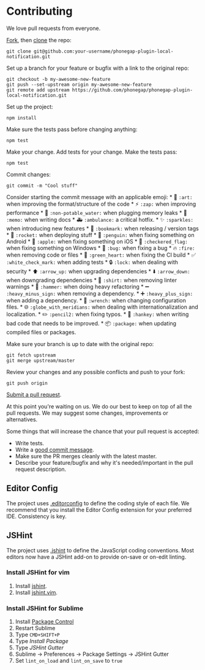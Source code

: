 # Contributing

We love pull requests from everyone.

[Fork](https://help.github.com/articles/fork-a-repo/), then [clone](https://help.github.com/articles/cloning-a-repository/) the repo:

```
git clone git@github.com:your-username/phonegap-plugin-local-notification.git
```

Set up a branch for your feature or bugfix with a link to the original repo:

```
git checkout -b my-awesome-new-feature
git push --set-upstream origin my-awesome-new-feature
git remote add upstream https://github.com/phonegap/phonegap-plugin-local-notification.git
```

Set up the project:

```
npm install
```

Make sure the tests pass before changing anything:

```
npm test
```

Make your change. Add tests for your change. Make the tests pass:

```
npm test
```

Commit changes:

```
git commit -m "Cool stuff"
```

Consider starting the commit message with an applicable emoji:
    * :art: `:art:` when improving the format/structure of the code
    * :zap: `:zap:` when improving performance
    * :non-potable_water: `:non-potable_water:` when plugging memory leaks
    * :memo: `:memo:` when writing docs
    * :ambulance: `:ambulance:` a critical hotfix.
    * :sparkles: `:sparkles:` when introducing new features
    * :bookmark: `:bookmark:` when releasing / version tags
    * :rocket: `:rocket:` when deploying stuff
    * :penguin: `:penguin:` when fixing something on Android
    * :apple: `:apple:` when fixing something on iOS
    * :checkered_flag: `:checkered_flag:` when fixing something on Windows
    * :bug: `:bug:` when fixing a bug
    * :fire: `:fire:` when removing code or files
    * :green_heart: `:green_heart:` when fixing the CI build
    * :white_check_mark: `:white_check_mark:` when adding tests
    * :lock: `:lock:` when dealing with security
    * :arrow_up: `:arrow_up:` when upgrading dependencies
    * :arrow_down: `:arrow_down:` when downgrading dependencies
    * :shirt: `:shirt:` when removing linter warnings
    * :hammer: `:hammer:` when doing heavy refactoring
    * :heavy_minus_sign: `:heavy_minus_sign:` when removing a dependency.
    * :heavy_plus_sign: `:heavy_plus_sign:` when adding a dependency.
    * :wrench: `:wrench:` when changing configuration files.
    * :globe_with_meridians: `:globe_with_meridians:` when dealing with internationalization and localization.
    * :pencil2: `:pencil2:` when fixing typos.
    * :hankey: `:hankey:` when writing bad code that needs to be improved.
    * :package: `:package:` when updating compiled files or packages.

Make sure your branch is up to date with the original repo:

```
git fetch upstream
git merge upstream/master
```

Review your changes and any possible conflicts and push to your fork:

```
git push origin
```

[Submit a pull request](https://help.github.com/articles/creating-a-pull-request/).

At this point you're waiting on us. We do our best to keep on top of all the pull requests. We may suggest some changes, improvements or alternatives.

Some things that will increase the chance that your pull request is accepted:

- Write tests.
- Write a [good commit message](http://chris.beams.io/posts/git-commit/).
- Make sure the PR merges cleanly with the latest master.
- Describe your feature/bugfix and why it's needed/important in the pull request description.


## Editor Config

The project uses [.editorconfig](http://editorconfig.org/) to define the coding
style of each file. We recommend that you install the Editor Config extension
for your preferred IDE. Consistency is key.

## JSHint

The project uses [.jshint](http://jshint.com/docs) to define the JavaScript
coding conventions. Most editors now have a JSHint add-on to provide on-save
or on-edit linting.

### Install JSHint for vim

1. Install [jshint](https://www.npmjs.com/package/jshint).
1. Install [jshint.vim](https://github.com/wookiehangover/jshint.vim).

### Install JSHint for Sublime

1. Install [Package Control](https://packagecontrol.io/installation)
1. Restart Sublime
1. Type `CMD+SHIFT+P`
1. Type _Install Package_
1. Type _JSHint Gutter_
1. Sublime -> Preferences -> Package Settings -> JSHint Gutter
1. Set `lint_on_load` and `lint_on_save` to `true`
